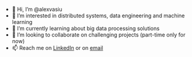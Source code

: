 - 👋 Hi, I’m @alexvasiu
- 👀 I’m interested in distributed systems, data engineering and machine learning
- 🌱 I’m currently learning about big data processing solutions
- 💞️ I’m looking to collaborate on challenging projects (part-time only for now) 
- 📫 Reach me on [LinkedIn](https://www.linkedin.com/in/alexandru-vasiu-32b889100/) or on [email](mailto:alexandru.avasiu@gmail.com)

<!---
alexvasiu/alexvasiu is a ✨ special ✨ repository because its `README.md` (this file) appears on your GitHub profile.
You can click the Preview link to take a look at your changes.
--->
